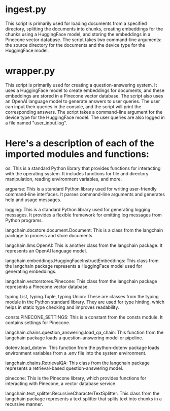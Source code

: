 # ingest.py
This script is primarily used for loading documents from a specified directory, splitting the documents into chunks, creating embeddings for the chunks using a HuggingFace model, and storing the embeddings in a Pinecone vector database. The script takes two command-line arguments: the source directory for the documents and the device type for the HuggingFace model.

# wrapper.py
This script is primarily used for creating a question-answering system. It uses a HuggingFace model to create embeddings for documents, and these embeddings are stored in a Pinecone vector database. The script also uses an OpenAI language model to generate answers to user queries. The user can input their queries in the console, and the script will print the corresponding answers. The script takes a command-line argument for the device type for the HuggingFace model. The user queries are also logged in a file named "user_input.log".


# Here's a description of each of the imported modules and functions:

os: This is a standard Python library that provides functions for interacting with the operating system. It includes functions for file and directory manipulation, reading environment variables, and more.

argparse: This is a standard Python library used for writing user-friendly command-line interfaces. It parses command-line arguments and generates help and usage messages.

logging: This is a standard Python library used for generating logging messages. It provides a flexible framework for emitting log messages from Python programs.

langchain.docstore.document.Document: This is a class from the langchain package to process and store documents

langchain.llms.OpenAI: This is another class from the langchain package. It represents an OpenAI language model.

langchain.embeddings.HuggingFaceInstructEmbeddings: This class from the langchain package represents a HuggingFace model used for generating embeddings.

langchain.vectorstores.Pinecone: This class from the langchain package represents a Pinecone vector database.

typing.List, typing.Tuple, typing.Union: These are classes from the typing module in the Python standard library. They are used for type hinting, which helps in static type checking and improves readability.

consts.PINECONE_SETTINGS: This is a constant from the consts module. It contains settings for Pinecone.

langchain.chains.question_answering.load_qa_chain: This function from the langchain package loads a question-answering model or pipeline.

dotenv.load_dotenv: This function from the python-dotenv package loads environment variables from a .env file into the system environment.

langchain.chains.RetrievalQA: This class from the langchain package represents a retrieval-based question-answering model.

pinecone: This is the Pinecone library, which provides functions for interacting with Pinecone, a vector database service.

langchain.text_splitter.RecursiveCharacterTextSplitter: This class from the langchain package represents a text splitter that splits text into chunks in a recursive manner.



